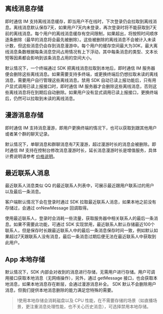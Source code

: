 ## 离线消息存储

即时通信 IM 支持离线消息缓存，即当用户不在线时，下次登录仍会拉取到离线消息。离线消息默认保存7天，如果用户7天内未登录，再次登录时将不能获取到7天前的离线消息。每个用户的离线消息缓存有空间限制，如果超出，将按照时间顺序逐条删除（最早的消息将会最先被删除）。这些被删除的离线消息不会被计入未读计数，但这些消息仍会存到消息漫游中。每个用户的缓存空间最大为30K，最大离线消息条数根据每条消息空间占用情况有上下浮动，其中每条消息的类型、文本长短等因素都会影响到该条消息占用的空间大小。

默认情况下，一个终端通过 SDK 把离线消息拉取到本地后，即时通信 IM 服务器便会删除这些离线消息。如果需要支持多终端，或更换终端后仍想拉取未读的离线消息，需要用户自行管理这些离线消息。禁用 SDK 自动已读上报功能后，只有用户显式调用已读上报接口时，即时通信 IM 服务器才会删除这些离线消息，否则这些离线消息将在到期后自动删除。如果用户没有显式调用已读上报接口，更换终端后，仍然可以拉取到未读的离线消息。

## 漫游消息存储

即时通信 IM 支持消息漫游，即用户更换终端的情况下，也可以获取到跟其他用户或者某个群的聊天记录。

默认情况下，单聊消息和群聊消息有7天漫游，超过漫游时长的消息会被删除。即时通信 IM 支持在控制台修改消息漫游时长，延长消息漫游时长是增值服务，具体计费说明请参考 [价格说明](https://cloud.tencent.com/document/product/269/11673#.E5.90.8E.E4.BB.98.E8.B4.B9.E8.B5.84.E6.BA.90.E6.B6.88.E8.80.97(.E4.B8.8D.E4.BD.BF.E7.94.A8.E4.B8.8D.E8.AE.A1.E8.B4.B9))。

## 最近联系人消息

最近联系人消息类似 QQ 的最近联系人列表中，可展示最近跟用户联系过的用户以及最后一条消息。

客户端默认情况下会在登录时通过 SDK 拉取最近联系人消息，如果本地之前没有存储过，会通过 onNewMessage 回调取得。

使用最近联系人，登录时会消耗一些流量，获取服务器中相关联系人的最后一条消息。如果不需要此功能，可通过 SDK 实现禁用，最近联系人默认存储最近100个联系人，但是保存时长跟最近联系人中的最后一条消息保存时间一致，例如默认如果超过7天跟联系人没有消息，最后一条消息过期后便无法在最近联系人中获取到此用户。

## App 本地存储

默认情况下，SDK 内部会对收到的消息进行存储，无需用户进行存储。用户可调用接口获取本地消息（无网络操作），另外，通过 getMessage 接口，也会获取本地消息，如果本地消息存在断层，会通过漫游消息补全。
SDK 默认不会删除用户消息，但我们提供本地消息删除的能力满足您特殊的需要。
>!使用本地存储会消耗磁盘以及 CPU 性能，在不需要存储的场景（如直播场景，更注重消息处理性能，也不关心历史消息），可选择禁用本地存储。





